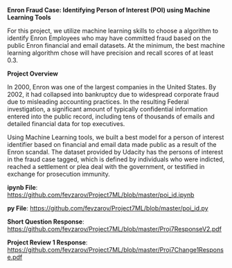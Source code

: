**Enron Fraud Case: Identifying Person of Interest (POI) using Machine Learning Tools**

For this project, we utilize machine learning skills to choose a algorithm to identify Enron Employees who may have committed fraud based on the public Enron financial and email datasets. At the minimum, the best machine learning algorithm chose will have precision and recall scores of at least 0.3.

**Project Overview**

In 2000, Enron was one of the largest companies in the United States. By 2002, it had collapsed into bankruptcy due to widespread corporate fraud due to misleading accounting practices. In the resulting Federal investigation, a significant amount of typically confidential information entered into the public record, including tens of thousands of emails and detailed financial data for top executives. 

Using Machine Learning tools, we built a best model for a person of interest identifier based on financial and email data made public as a result of the Enron scandal. The dataset provided by Udacity has the persons of interest in the fraud case tagged, which is defined by individuals who were indicted, reached a settlement or plea deal with the government, or testified in exchange for prosecution immunity.

**ipynb File**: https://github.com/fevzarov/Project7ML/blob/master/poi_id.ipynb

**py File**: https://github.com/fevzarov/Project7ML/blob/master/poi_id.py

**Short Question Response**: https://github.com/fevzarov/Project7ML/blob/master/Proj7ResponseV2.pdf

**Project Review 1 Response**: https://github.com/fevzarov/Project7ML/blob/master/Proj7Change1Response.pdf


